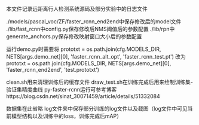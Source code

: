 本文件记录远距离行人检测系统源码及部分实验中的日志文件

./models/pascal_voc/ZF/faster_rcnn_end2end中保存修改后的model文件
./lib/fast_rcnn中config.py保存修改后NMS阈值后的参数配置
./lib/rpn中generate_anchors.py保存修改映射窗口大小后的参数配置

运行demo.py时需要将
prototxt = os.path.join(cfg.MODELS_DIR, NETS[args.demo_net][0],
                        'faster_rcnn_alt_opt', 'faster_rcnn_test.pt')
改为
prototxt = os.path.join(cfg.MODELS_DIR, NETS[args.demo_net][0],
                        'faster_rcnn_end2end', 'test.prototxt')

clean.sh用来清理训练后的缓存文件
draw_test.sh在训练完成后用来绘制训练集-验证集精度曲线
py-faster-rcnn运行可参考博客https://blog.csdn.net/sinat_30071459/article/details/51332084

数据集在此省略
log文件夹中保存部分训练的log文件以及截图（log文件中可见当前模型结构以及训练中的loss，训练完成后mAP）